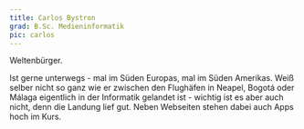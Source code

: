 ```yaml
---
title: Carlos Bystron
grad: B.Sc. Medieninformatik
pic: carlos
---
```


Weltenbürger.

Ist gerne unterwegs - mal im Süden Europas, mal im Süden Amerikas. Weiß selber nicht so ganz wie er zwischen den Flughäfen in Neapel, Bogotá oder Málaga eigentlich in der Informatik gelandet ist - wichtig ist es aber auch nicht, denn die Landung lief gut. Neben Webseiten stehen dabei auch Apps hoch im Kurs.
